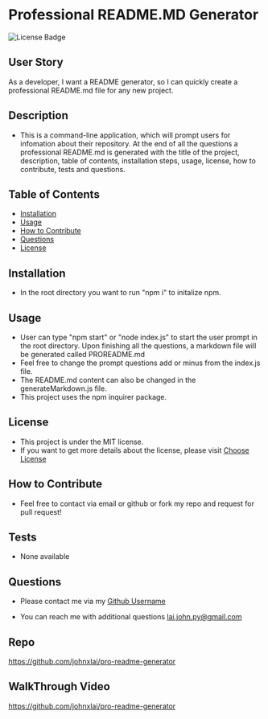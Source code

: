# Professional README.MD Generator

![License Badge](https://img.shields.io/badge/license-MIT-brightgreen)

## User Story
As a developer, I want a README generator, so I can quickly create a professional README.md file for any new project.

## Description
* This is a command-line application, which will prompt users for infomation about their repository. At the end of all the questions a professional README.md is generated with the title of the project, description, table of contents, installation steps, usage, license, how to contribute, tests and questions.

## Table of Contents
- [Installation](#installation)
- [Usage](#usage)
- [How to Contribute](#how-to-contribute)
- [Questions](#questions)
- [License](#license)

## Installation
* In the root directory you want to run "npm i" to initalize npm.

## Usage
* User can type "npm start" or "node index.js" to start the user prompt in the root directory. Upon finishing all the questions, a markdown file will be generated called PROREADME.md
* Feel free to change the prompt questions add or minus from the index.js file.
* The README.md content can also be changed in the generateMarkdown.js file.
* This project uses the npm inquirer package.


## License
* This project is under the MIT license.
* If you want to get more details about the license, please visit [Choose License](https://choosealicense.com "Choose License")

## How to Contribute
* Feel free to contact via email or github or fork my repo and request for pull request!

## Tests
* None available

## Questions
* Please contact me via my [Github Username](https://github.com/johnxlai)

* You can reach me with additional questions <a href="mailto:lai.john.py@gmail.com">lai.john.py@gmail.com</a>


## Repo
https://github.com/johnxlai/pro-readme-generator
## WalkThrough Video
https://github.com/johnxlai/pro-readme-generator
